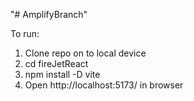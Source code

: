 "# AmplifyBranch"

To run:
1) Clone repo on to local device
2) cd fireJetReact
3) npm install -D vite
4) Open http://localhost:5173/ in browser
